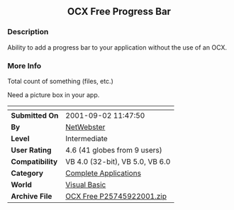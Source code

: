 ﻿<div align="center">

## OCX Free Progress Bar


</div>

### Description

Ability to add a progress bar to your application without the use of an OCX.
 
### More Info
 
Total count of something (files, etc.)

Need a picture box in your app.


<span>             |<span>
---                |---
**Submitted On**   |2001-09-02 11:47:50
**By**             |[NetWebster](https://github.com/Planet-Source-Code/PSCIndex/blob/master/ByAuthor/netwebster.md)
**Level**          |Intermediate
**User Rating**    |4.6 (41 globes from 9 users)
**Compatibility**  |VB 4\.0 \(32\-bit\), VB 5\.0, VB 6\.0
**Category**       |[Complete Applications](https://github.com/Planet-Source-Code/PSCIndex/blob/master/ByCategory/complete-applications__1-27.md)
**World**          |[Visual Basic](https://github.com/Planet-Source-Code/PSCIndex/blob/master/ByWorld/visual-basic.md)
**Archive File**   |[OCX Free P25745922001\.zip](https://github.com/Planet-Source-Code/netwebster-ocx-free-progress-bar__1-26885/archive/master.zip)








